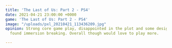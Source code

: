 ```yaml
---
title: 'The Last of Us: Part 2 - PS4'
date: 2021-04-21 23:00:00 +0000
game: 'The Last of Us: Part 2 - PS4'
image: "/uploads/pxl_20210421_113436209.jpg"
opinion: Strong core game play, disappointed in the plot and some design choices I
  found immersion breaking. Overall though would love to play more.

---
```

